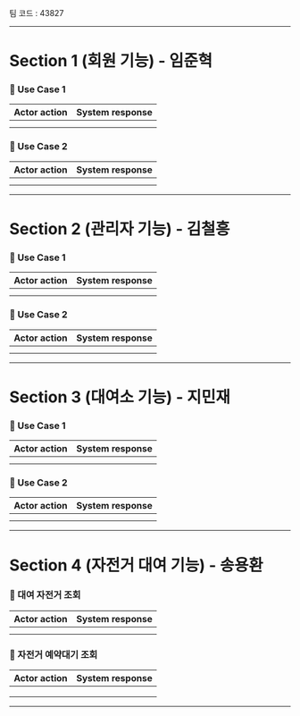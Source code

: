 팀 코드 :  43827

---
# Section 1 (회원 기능) - 임준혁

### 📌 Use Case 1
| Actor action | System response |
| ------------ | --------------- |
|              |                 |
|              |                 |

### 📌 Use Case 2
| Actor action | System response |
| ------------ | --------------- |
|              |                 |
|              |                 |

---
# Section 2 (관리자 기능) - 김철흥

### 📌 Use Case 1
| Actor action | System response |
| ------------ | --------------- |
|              |                 |
|              |                 |


### 📌 Use Case 2
| Actor action | System response |
| ------------ | --------------- |
|              |                 |
|              |                 |

---
# Section 3 (대여소 기능) - 지민재

### 📌 Use Case 1
| Actor action | System response |
| ------------ | --------------- |
|              |                 |
|              |                 |


### 📌 Use Case 2
| Actor action | System response |
| ------------ | --------------- |
|              |                 |
|              |                 |

---
# Section 4 (자전거 대여 기능) - 송용환

### 📌 대여 자전거 조회
| Actor action | System response |
| ------------ | --------------- |
|              |                 |
|              |                 |


### 📌 자전거 예약대기 조회
| Actor action | System response |
| ------------ | --------------- |
|              |                 |
|              |                 |
|              |                 |

---